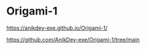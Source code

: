 # Origami-1

 https://anikdey-exe.github.io/Origami-1/
 
 https://github.com/AnikDey-exe/Origami-1/tree/main
